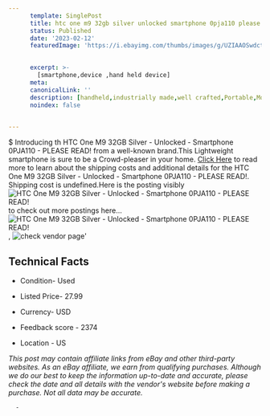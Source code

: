 ```yaml
---
      template: SinglePost
      title: htc one m9 32gb silver unlocked smartphone 0pja110 please read 
      status: Published
      date: '2023-02-12'
      featuredImage: 'https://i.ebayimg.com/thumbs/images/g/UZIAAOSwdctj4A-i/s-l225.jpg'
       

      excerpt: >-
        [smartphone,device ,hand held device]
      meta:
      canonicalLink: ''
      description: [handheld,industrially made,well crafted,Portable,Mobile,Compact,Convenient,Lightweight,Maneuverable,Man-portable,Miniature,Carriable,Hand-held,Light,Holdable,Transportable,Mobile device,Pocket-sized,On-the-go,Wireless,Cordless,Compact size,Convenient size, smartphone,device ,hand held device]
      noindex: false
      

---
```

$
      Introducing th HTC One M9 32GB Silver - Unlocked - Smartphone 0PJA110 - PLEASE READ! from a well-known brand.This Lightweight smartphone is sure to be a Crowd-pleaser in your home. [Click Here](https://www.ebay.com/itm/165924375260?hash=item26a1dd0adc%3Ag%3AUZIAAOSwdctj4A-i&mkevt=1&mkcid=1&mkrid=711-53200-19255-0&campid=%253CePNCampaignId%253E&customid=%253CreferenceId%253E&toolid=10049) to read more to learn about the shipping costs and additional details for the HTC One M9 32GB Silver - Unlocked - Smartphone 0PJA110 - PLEASE READ!. Shipping cost is undefined.Here is the posting visibly ![HTC One M9 32GB Silver - Unlocked - Smartphone 0PJA110 - PLEASE READ!](https://i.ebayimg.com/thumbs/images/g/UZIAAOSwdctj4A-i/s-l225.jpg) to check out more postings here... ![HTC One M9 32GB Silver - Unlocked - Smartphone 0PJA110 - PLEASE READ!](https://i.ebayimg.com/images/g/UZIAAOSwdctj4A-i/s-l1600.jpg), ![check vendor page](https://origin-galleryplus.ebayimg.com/ws/web/165924375260_2_0_1/225x225.jpg,https://origin-galleryplus.ebayimg.com/ws/web/165924375260_3_0_1/225x225.jpg,https://origin-galleryplus.ebayimg.com/ws/web/165924375260_4_0_1/225x225.jpg,https://origin-galleryplus.ebayimg.com/ws/web/165924375260_5_0_1/225x225.jpg,https://origin-galleryplus.ebayimg.com/ws/web/165924375260_6_0_1/225x225.jpg)'

      

 ## Technical Facts 



     
      

 - Condition- Used 


      

 - Listed Price- 27.99 


      

 - Currency- USD 


      

 - Feedback score - 2374 


      

 - Location - US 


      
      

 *_This post may contain affiliate links from eBay and other third-party websites. As an eBay affiliate, we earn from qualifying purchases. Although we do our best to keep the information up-to-date and accurate, please check the date and all details with the vendor's website before making a purchase. Not all data may be accurate._*




      -
